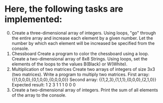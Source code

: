 # Here, the following tasks are implemented:
0. Create a three-dimensional array of integers.
Using loops, "go" through the entire array and increase each
element by a given number. Let the number by which each element will
be increased be specified from the console.
1. Chessboard
Create a program to color the chessboard using a loop.
Create a two-dimensional array of 8x8 Strings. Using loops, set the
elements of the loops to the values ​​B(Black) or W(White). 
2. Multiplication of two matrices
Create two arrays of integers of size 3x3 (two matrices).
Write a program to multiply two matrices.
First array: {{1,0,0,0},{0,1,0,0},{0,0,0,0}}
Second array: {{1,2,3},{1,1,1},{0,0,0},{2,1,0}}
Expected result: 1 2 3 1 1 1 0 0 0
3. Create a two-dimensional array of integers. Print the sum of
all elements of the array to the console.

